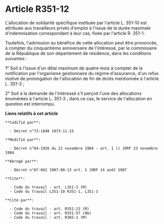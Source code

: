 # Article R351-12

L'allocation de solidarité spécifique instituée par l'article L. 351-10 est attribuée aux travailleurs privés d'emploi à
l'issue de la durée maximale d'indemnisation correspondant à leur cas, fixée par l'article R. 351-1.

Toutefois, l'admission au bénéfice de cette allocation peut être prononcée, à compter du cinquantième anniversaire de
l'intéressé, par le commissaire de la République de son département de résidence, dans les conditions suivantes :

1° Soit à l'issue d'un délai maximum de quatre mois à compter de la notification par l'organisme gestionnaire du régime
d'assurance, d'un refus motivé de prolongation de l'allocation de fin de droits mentionnée à l'article L. 351-3 ;

2° Soit à la demande de l'intéressé s'il perçoit l'une des allocations énumérées à l'article L. 351-3 ; dans ce cas, le
service de l'allocation en question est interrompu.

**Liens relatifs à cet article**

	**Codifié par**:

	  - Décret n°73-1048 1973-11-15

	**Modifié par**:

	  - Décret n°84-1026 du 22 novembre 1984 - art. 1 () JORF 23 novembre 1984

	**Abrogé par**:

	  - Décret n°87-662 1987-08-13 art. 1 JORF 14 août 1987

	**Cite**:

	  - Code du travail - art. L351-3 (M)
	  - Code du travail L351-10 R351-1, L351-3

	**Cité par**:

	  - Code du travail - art. R351-13 (M)
	  - Code du travail - art. R351-57 (Ab)
	  - Code du travail - art. R365-1 (M)
